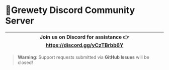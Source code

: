 # 💫Grewety Discord Community Server

| Join us on Discord for assistance 👉 https://discord.gg/yCzTBrbb6Y |
|:------------------------------------------------------------------:|

> **Warning**: Support requests submitted via **GitHub Issues** will be closed!
